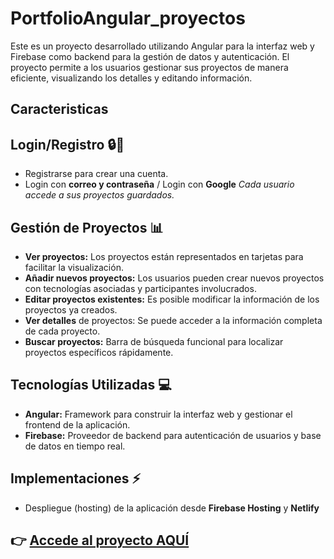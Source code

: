 # PortfolioAngular_proyectos
Este es un proyecto desarrollado utilizando Angular para la interfaz web y Firebase como backend para la gestión de datos y autenticación. El proyecto permite a los usuarios gestionar sus proyectos de manera eficiente, visualizando los detalles y editando información.

## Caracteristicas

## Login/Registro 🔒👥
+ Registrarse para crear una cuenta.
+ Login con **correo y contraseña** / Login con **Google** 
*Cada usuario accede a sus proyectos guardados.*

## Gestión de Proyectos 📊
+ **Ver proyectos:** Los proyectos están representados en tarjetas para facilitar la visualización.
+ **Añadir nuevos proyectos:** Los usuarios pueden crear nuevos proyectos con tecnologías asociadas y participantes involucrados.
+ **Editar proyectos existentes:** Es posible modificar la información de los proyectos ya creados.
+ **Ver detalles** de proyectos: Se puede acceder a la información completa de cada proyecto.
+ **Buscar proyectos:** Barra de búsqueda funcional para localizar proyectos específicos rápidamente.

## Tecnologías Utilizadas 💻
+ **Angular:** Framework para construir la interfaz web y gestionar el frontend de la aplicación.
+ **Firebase:** Proveedor de backend para autenticación de usuarios y base de datos en tiempo real.

## Implementaciones ⚡
+ Despliegue (hosting) de la aplicación desde **Firebase Hosting** y **Netlify**

## 👉 [Accede al proyecto AQUÍ](https://angular-beatr.netlify.app/)
